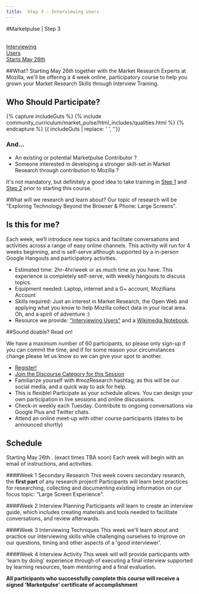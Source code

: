 ```yaml
---
title:  Step 3 - Interviewing Users
---
```


#Marketpulse | Step 3

<br>

<a class="btn btn-lg btn-warning ladder-step" href="/modules/marketpulse_activities/step_3/">
  <i class="fa fa-microphone fa-5x pull-left"></i>Interviewing<br>Users <br/> Starts May 26th</a>


##What?
Starting May 26th together with the Market Research Experts at Mozilla, we'll be offering a 4 week online, participatory course to help you grown your Market Research Skills through Interview Training.

## Who Should Participate?


{% capture includeGuts %}
{% include community_curriculum/market_pulse/html_includes/qualities.html %}
{% endcapture %}
{{ includeGuts | replace: '    ', ''}}

### And...
* An existing or potential Marketpulse Contributor ?
* Someone interested in developing a stronger skill-set in Market Research through contribution to Mozilla ?

<i class="fa fa-lightbulb-o fa-2x pull-left"></i> It's not mandatory, but definitely a good idea to take training in [Step 1](/modules/marketpulse_activities/step_1/) and [Step 2](modules/marketpulse_activities/step_2/) prior to starting this course.

#What will we research and learn about?
Our topic of research will be "Exploring Technology Beyond the Browser & Phone: Large Screens".


## Is this for me?

Each week, we’ll introduce new topics and facilitate conversations and activities across a range of easy online channels.  This activity will run for 4 weeks beginning, and is self-serve although supported by a in-person Google Hangouts and participatory activities.


* Estimated time: 2hr-4hr/week or as much time as you have. This experience is completely self-serve, with weekly hangouts to discuss topics.
* Equipment needed: Laptop, internet and a G+ account, Mozillians Account
* Skills required: Just an interest in Market Research, the Open Web and applying what you know to help Mozilla collect data in your local area. Oh, and a spirit of adventure :)
* Resource we provide: ["Interviewing Users"](http://rosenfeldmedia.com/books/interviewing-users/) and a [Wikimedia Notebook](http://store.wikimedia.org/products/wikipedia-notebooks).

##Sound doable? Read on!

We have a maximum number of 60 participants, so please only sign-up if you can commit the time, and if for some reason your circumstances change please let us know so we can give your spot to another.

* [Register!](https://docs.google.com/forms/d/1DT8OK_ZwuS5c-5I6QoPguL3eL-zbP-rKn6d_UgXuMxg/viewform)
* [Join the Discourse Category for this Session](https://discourse.mozilla-community.org/t/marketpulse-interviewing-users-introductions/2119)
* Familiarize yourself with #mozResearch hashtag, as this will be our social media, and a quick way to ask for help.
* This is flexible! Participate as your schedule allows. You can design your own participation in live sessions and online discussions.
* Check-in weekly each Tuesday. Contribute to ongoing conversations via Google Plus and Twitter chats.
* Attend an online meet-up with other course participants (dates to be announced shortly)


## Schedule 

Starting May 26th.. (exact times TBA soon) 
Each week will begin with an email of instructions, and activities.

####Week 1  Secondary Research 
This week covers secondary research, the **first part** of any research project!
Participants will learn best practices for researching, collecting and documenting existing information on our focus topic: “Large Screen Experience".

####Week 2  Interview Planning
Participants will learn to create an interview guide, which includes creating materials and tools needed to facilitate conversations, and review afterwards. 

####Week 3  Interviewing Techniques
This week we'll learn about and practice our interviewing skills while challenging ourselves to improve on our questions, timing and other aspects of a 'good interviewer'.

####Week 4  Interview Activity 
This week will will provide participants with 'learn by doing' experience through of executing a final interview supported by learning resources, team mentoring and a final evaluation.

**All participants who successfully complete this course will receive a signed 'Marketpulse' certificate of accomplishment**
